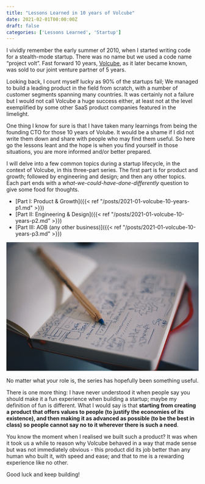 ```yaml
---
title: "Lessons Learned in 10 years of Volcube"
date: 2021-02-01T00:00:00Z
draft: false
categories: ['Lessons Learned', 'Startup']
---
```


I vividly remember the early summer of 2010, when I started writing code for a stealth-mode startup. There was no name but we used a code name “project volt”. Fast forward 10 years, [Volcube](https://www.crunchbase.com/organization/volcube), as it later became known, was sold to our joint venture partner of 5 years. 

Looking back, I count myself lucky as 90% of the startups fail; We managed to build a leading product in the field from scratch, with a number of customer segments spanning many countries. It was certainly not a failure but I would not call Volcube a huge success either, at least not at the level exemplified by some other SaaS product companies featured in the limelight. 

One thing I know for sure is that I have taken many learnings from being the founding CTO for those 10 years of Volube. It would be a shame if I did not write them down and share with people who may find them useful. So here go the lessons leant and the hope is when you find yourself in those situations, you are more informed and/or better prepared. 

I will delve into a few common topics during a startup lifecycle, in the context of Volcube, in this three-part series. The first part is for product and growth; followed by engineering and design; and then any other topics. Each part ends with a *what-we-could-have-done-differently* question to give some food for thoughts.    


- [Part I: Product & Growth]({{< ref "/posts/2021-01-volcube-10-years-p1.md" >}})
- [Part II: Engineering & Design]({{< ref "/posts/2021-01-volcube-10-years-p2.md" >}})
- [Part III: AOB (any other business)]({{< ref "/posts/2021-01-volcube-10-years-p3.md" >}})


![Unsplash | Med Badr Chemmaoui](/med-badr-chemmaoui-ZSPBhokqDMc-unsplash.jpg)

No matter what your role is, the series has hopefully been something useful. 

There is one more thing: I have never understood it when people say you should make it a fun experience when building a startup; maybe my definition of fun is different. What I would say is that **starting from creating a product that offers values to people (to justify the economies of its existence), and then making it as advanced as possible (to be the best in class) so people cannot say no to it wherever there is such a need**. 

You know the moment when I realised we built such a product? It was when it took us a while to reason why Volcube behaved in a way that made sense but was not immediately obvious - this product did its job better than any human who built it, with speed and ease; and that to me is a rewarding experience like no other. 

Good luck and keep building!    
